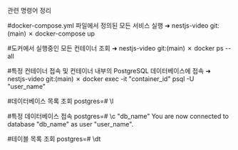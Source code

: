 관련 명령어 정리

#docker-compose.yml 파일에서 정의된 모든 서비스 실행
➜  nestjs-video git:(main) ✗ docker-compose up 

#도커에서 실행중인 모든 컨테이너 조회
➜  nestjs-video git:(main) ✗ docker ps --all

#특정 컨테이너 접속 및 컨테이너 내부의 PostgreSQL 데이터베이스에 접속
➜  nestjs-video git:(main) ✗ docker exec -it "container_id" psql -U "user_name"

#데이터베이스 목록 조회
postgres=# \l

#특정 데이터베이스 접속
postgres=# \c "db_name"
You are now connected to database "db_name" as user "user_name".

#테이블 목록 조회
postgres=# \dt